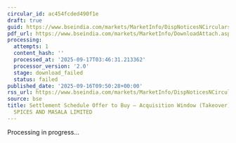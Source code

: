 ```yaml
---
circular_id: ac454fcded490f1e
draft: true
guid: https://www.bseindia.com/markets/MarketInfo/DispNoticesNCirculars.aspx?Noticeid={AB10EB8B-2C40-4B5D-9980-2D4F92D44598}&noticeno=20250916-19&dt=09/16/2025&icount=19&totcount=79&flag=0
pdf_url: https://www.bseindia.com/markets/MarketInfo/DownloadAttach.aspx?id=20250916-19&attachedId=
processing:
  attempts: 1
  content_hash: ''
  processed_at: '2025-09-17T03:46:31.213362'
  processor_version: '2.0'
  stage: download_failed
  status: failed
published_date: '2025-09-16T09:50:28+00:00'
rss_url: https://www.bseindia.com/markets/MarketInfo/DispNoticesNCirculars.aspx?Noticeid={AB10EB8B-2C40-4B5D-9980-2D4F92D44598}&noticeno=20250916-19&dt=09/16/2025&icount=19&totcount=79&flag=0
source: bse
title: Settlement Schedule Offer to Buy – Acquisition Window (Takeover) for JETMALL
  SPICES AND MASALA LIMITED
---
```


Processing in progress...